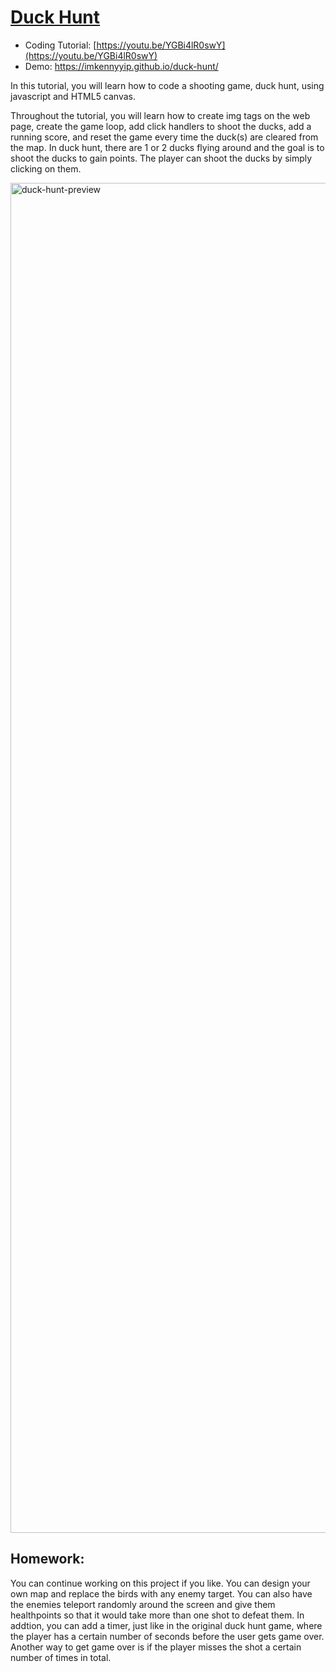 # [Duck Hunt](https://youtu.be/YGBi4lR0swY)
- Coding Tutorial: [https://youtu.be/YGBi4lR0swY](https://youtu.be/YGBi4lR0swY)
- Demo: https://imkennyyip.github.io/duck-hunt/

In this tutorial, you will learn how to code a shooting game, duck hunt, using javascript and HTML5 canvas.

Throughout the tutorial, you will learn how to create img tags on the web page,  create the game loop, add click handlers to shoot the ducks, add a running score, and reset the game every time the duck(s) are cleared from the map. In duck hunt, there are 1 or 2 ducks flying around and the goal is to shoot the ducks to gain points. The player can shoot the ducks by simply clicking on them.

<img width="3840" height="2160" alt="duck-hunt-preview" src="https://github.com/user-attachments/assets/5493ff74-05ec-4d7d-b4e8-4d6d3f2990d6" />

## Homework:
You can continue working on this project if you like. You can design your own map and replace the birds with any enemy target. You can also have the enemies teleport randomly around the screen and give them healthpoints so that it would take more than one shot to defeat them. In addtion, you can add a timer, just like in the original duck hunt game, where the player has a certain number of seconds before the user gets game over. Another way to get game over is if the player misses the shot a certain number of times in total.
